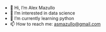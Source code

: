 - 👋 Hi, I’m Alex Mazullo
- 👀 I’m interested in data science
- 🌱 I’m currently learning python 
- 📫 How to reach me: asmazullo@gmail.com
